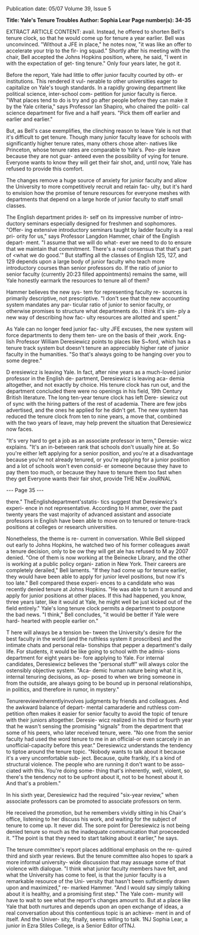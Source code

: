 Publication date: 05/07
Volume 39, Issue 5

**Title: Yale's Tenure Troubles**
**Author: Sophia Lear**
**Page number(s): 34-35**

EXTRACT ARTICLE CONTENT:
avail. Instead, he offered to shorten 
Bell's tenure clock, so that he would 
come up for tenure a year earlier. Bell 
was unconvinced. "Without a JFE in 
place," he notes now, "it was like an 
offer to accelerate your trip to the fir-
ing squad." Shortly after his meeting 
with the chair, Bell accepted the Johns 
Hopkins position, where, he said, "I 
went in with the expectation of get-
ting tenure." Only four years later, he 
got it. 

Before the report, Yale had little 
to offer junior faculty courted by oth-
er institutions. This rendered it vul-
nerable to other universities eager to 
capitalize on Yale's tough standards. 
In a rapidly growing department like 
political science, inter-school com-
petition for junior faculty is fierce. 
"What places tend to do is try and go 
after people before they can make it 
by the Yale criteria," says Professor 
Ian Shapiro, who chaired the politi-
cal science department for five and a 
half years. "Pick them off earlier and 
earlier and earlier." 

But, as Bell's case exemplifies, 
the clinching reason to leave Yale is 
not that it's difficult to get tenure. 
Though many junior faculty leave 
for schools with significantly higher 
tenure rates, many others chose alter-
natives like Princeton, whose tenure 
rates are comparable to Yale's. Peo-
ple leave because they are not guar-
anteed even the possibility of vying 
for tenure. Everyone wants to know 
they will get their fair shot, and, until 
now, Yale has refused to provide this 
comfort. 

The changes remove a huge 
source of anxiety for junior faculty 
and allow the University to more 
competitively recruit and retain fac-
ulty, but it's hard to envision how 
the promise of tenure resources for 
everyone meshes with departments 
that depend on a large horde of junior 
faculty to staff small classes. 

The English department prides it-
self on its impressive number of intro-
ductory seminars especially designed 
for freshmen and sophomores. "Offer-
ing extensive introductory seminars 
taught by ladder faculty is a real pri-
ority for us," says Professor Langdon 
Hammer, chair of the English depart-
ment. "I assume that we will do what-
ever we need to do to ensure that we 
maintain that commitment. There's 
a real consensus that that's part of 
<what we do good.'" But staffing all the 
classes of English 125, 127, and 129 
depends upon a large body of junior 
faculty who teach more introductory 
courses than senior professors do. If 
the ratio of junior to senior faculty 
(currently 20:23 filled appointments) 
remains the same, will Yale honestly 
earmark the resources to tenure all of 
them? 

Hammer believes the new sys-
tem 
for representing faculty re-
sources is primarily descriptive, not 
prescriptive. "I don't see that the new 
accounting system mandates any par-
ticular ratio of junior to senior faculty, 
or otherwise promises to structure 
what departments do. I think it's sim-
ply a new way of describing how fac-
ulty resources are allotted and spent." 

As Yale can no longer feed junior fac-
ulty JFE excuses, the new system will 
force departments to deny them ten-
ure on the basis of their ,work. Eng-
lish Professor William Deresiewicz 
points to places like S~ford, which 
has a tenure track system but doesn't 
tenure an appreciably higher rate of 
junior faculty in the humanities. "So 
that's always going to be hanging over 
you to some degree." 

D 
eresiewicz is leaving Yale. In fact, 
after nine years as a much-loved 
junior professor in the English de-
partment, Deresiewicz is leaving aca-
demia altogether, and not exactly by 
choice. His tenure clock has run out, 
and the department concluded there 
were no openings in his field, 19th 
Century British literature. The long 
ten-year tenure clock has left Dere-
siewicz out of sync with the hiring 
patters of the rest of academia. There 
are few jobs advertised, and the ones 
he applied for he didn't get. The new 
system has reduced the tenure clock 
from ten to nine years, a move that, 
combined with the two years of leave, 
may help prevent the situation that 
Deresiewicz now faces. 

"It's very hard to get a job as an 
associate professor in term," Deresie-
wicz explains. "It's an in-between rank 
that schools don't usually hire at. So 
you're either left applying for a senior 
position, and you're at a disadvantage 
because you're not already tenured, or 
you're applying for a junior position 
and a lot of schools won't even consid-
er someone because they have to pay 
them too much, or because they have 
to tenure them too fast when they get 
Everyone wants 
their fair shot, 
provide 
THE NEw JouRNAL 


--- Page 35 ---

there." TheEnglishdepartment'sstatis-
tics suggest that Deresiewicz's experi-
ence in not representative. According 
to H ammer, over the past twenty years 
the vast majority of advanced assistant 
and associate professors in English 
have been able to move on to tenured 
or tenure-track positions at colleges or 
research universities. 

Nonetheless, the theme is re-
current in conversation. While Bell 
skipped out early to Johns Hopkins, he 
watched two of his former colleagues 
await a tenure decision, only to be 
ow they will get 
ale has refused to 
M ay 2007 
denied. "One of them is now working 
at the Beinecke Library, and the other 
is working at a public policy organi-
zation in New York. Their careers are 
completely derailed," Bell laments. "If 
they had come up for tenure earlier, 
they would have been able to apply 
for junior level positions, but now it's 
too late." Bell compared these experi-
ences to a candidate who was recently 
denied tenure at Johns Hopkins. "He 
was able to turn it around and apply 
for junior positions at other places. If 
this had happened, you know, three 
years later, like it would at Yale, he 
might well be just kicked out of the 
field entirely." Yale's long tenure clock 
permits a department to postpone 
the bad news. "I think," Bell concludes, 
"it would be better if Yale were hard-
hearted with people earlier on." 

T
here will always be a tension be-
tween the University's desire for 
the best faculty in the world (and 
the ruthless system it proscribes) and 
the intimate chats and personal rela-
tionships that pepper a department's 
daily life. For students, it would be 
like going to school with the admis-
sions department for eight years be-
fore applying to Yale. For internal 
candidates, Deresiewicz believes the 
"personal stuff" will always color the 
ostensibly objective system. "Aca-
demic human nature being what it 
is, internal tenuring decisions, as op-
posed to when we bring someone in 
from the outside, are always going to 
be bound up in personal relationships, 
in politics, and therefore in rumor, in 
mystery." 

Tenurereviewinherentlyinvolves 
judgments by friends and colleagues. 
And the awkward balance of depart-
mental camaraderie and ruthless com-
petition often makes it easier for senior 
faculty to avoid the topic of tenure 
with their juniors altogether. Deresie-
wicz realized in his third or fourth year 
that he wasn't sensing the promising 
"signals" from the department that 
some of his peers, who later received 
tenure, were. "No one from the senior 
faculty had used the word tenure to 
me in an official-or even scarcely in 
an unofficial-capacity before this 
year." Deresiewicz understands the 
tendency to tiptoe around the tenure 
topic. "Nobody wants to talk about it 
because it's a very uncomfortable sub-
ject. Because, quite frankly, it's a kind 
of structural violence. The people who 
are running it don't want to be asso-
ciated with this. You're doing some-
thing that's inherently, well, violent, so 
there's the tendency not to be upfront 
about it, not to be honest about it. And 
that's a problem." 

In his sixth year, Deresiewicz 
had the required "six-year review," 
when associate professors can be 
promoted to associate professors on 
term. 

He received the promotion, 
but he remembers vividly sitting in 
his Chair's office, listening to her 
discuss his work, and waiting for the 
subject of tenure to come up. It never 
did. The sore point for Deresiewicz 
is not being denied tenure so much as 
the inadequate communication that 
proeceeded it. "The point is that they 
need to start talking about it earlier," 
he says. 

The tenure committee's report 
places additional emphasis on the re-
quired third and sixth year reviews. 
But the tenure committee also hopes 
to spark a more informal university-
wide discussion that may assuage 
some of that violence with dialogue. 
"I think what junior faculty members 
have felt, and what the University has 
come to feel, is that the junior faculty 
is a remarkable resource of the Uni-
versity that hasn't been sufficiently 
drawn upon and maximized," re-
marked Hammer. "And I would say 
simply talking about it is healthy, and 
a promising first step." The Yale com-
munity will have to wait to see what 
the report's changes amount to. But 
at a place like Yale that both nurtures 
and depends upon an open exchange 
of ideas, a real conversation about 
this contentious topic is an achieve-
ment in and of itself. And the Univer-
sity, finally, seems willing to talk. 
1NJ 
Sophia Lear, a junior in Ezra Stiles 
College, is a Senior Editor ofTNJ.